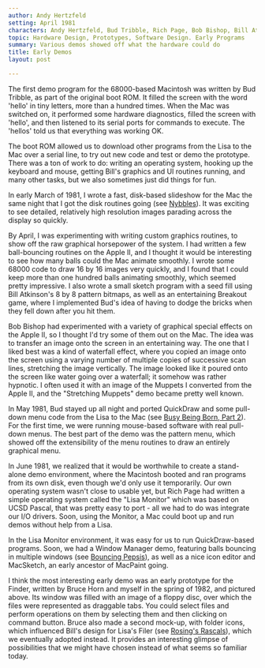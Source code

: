 ```yaml
---
author: Andy Hertzfeld
setting: April 1981
characters: Andy Hertzfeld, Bud Tribble, Rich Page, Bob Bishop, Bill Atkinson, Bruce Horn
topic: Hardware Design, Prototypes, Software Design. Early Programs
summary: Various demos showed off what the hardware could do
title: Early Demos
layout: post

---
```


The first demo program for the 68000-based Macintosh was written by Bud Tribble, as part of the original boot ROM. It filled the screen with the word 'hello' in tiny letters, more than a hundred times. When the Mac was switched on, it performed some hardware diagnostics, filled the screen with 'hello', and then listened to its serial ports for commands to execute. The 'hellos' told us that everything was working OK.

  
  
  
  
The boot ROM allowed us to download other programs from the Lisa to the Mac over a serial line, to try out new code and test or demo the prototype. There was a ton of work to do: writing an operating system, hooking up the keyboard and mouse, getting Bill's graphics and UI routines running, and many other tasks, but we also sometimes just did things for fun.  
  
  
In early March of 1981, I wrote a fast, disk-based slideshow for the Mac the same night that I got the disk routines going (see [Nybbles](/nybbles)). It was exciting to see detailed, relatively high resolution images parading across the display so quickly.  
  
  
By April, I was experimenting with writing custom graphics routines, to show off the raw graphical horsepower of the system. I had written a few ball-bouncing routines on the Apple II, and I thought it would be interesting to see how many balls could the Mac animate smoothly. I wrote some 68000 code to draw 16 by 16 images very quickly, and I found that I could keep more than one hundred balls animating smoothly, which seemed pretty impressive. I also wrote a small sketch program with a seed fill using Bill Atkinson's 8 by 8 pattern bitmaps, as well as an entertaining Breakout game, where I implemented Bud's idea of having to dodge the bricks when they fell down after you hit them.  
  
  
Bob Bishop had experimented with a variety of graphical special effects on the Apple II, so I thought I'd try some of them out on the Mac. The idea was to transfer an image onto the screen in an entertaining way. The one that I liked best was a kind of waterfall effect, where you copied an image onto the screen using a varying number of multiple copies of successive scan lines, stretching the image vertically. The image looked like it poured onto the screen like water going over a waterfall; it somehow was rather hypnotic. I often used it with an image of the Muppets I converted from the Apple II, and the "Stretching Muppets" demo became pretty well known.  
  
  
In May 1981, Bud stayed up all night and ported QuickDraw and some pull-down menu code from the Lisa to the Mac (see [Busy Being Born, Part 2](/busy-being-born--part-2)). For the first time, we were running mouse-based software with real pull-down menus. The best part of the demo was the pattern menu, which showed off the extensibility of the menu routines to draw an entirely graphical menu.  
  
  
In June 1981, we realized that it would be worthwhile to create a stand-alone demo environment, where the Macintosh booted and ran programs from its own disk, even though we'd only use it temporarily. Our own operating system wasn't close to usable yet, but Rich Page had written a simple operating system called the "Lisa Monitor" which was based on UCSD Pascal, that was pretty easy to port - all we had to do was integrate our I/O drivers. Soon, using the Monitor, a Mac could boot up and run demos without help from a Lisa.  
  
  
In the Lisa Monitor environment, it was easy for us to run QuickDraw-based programs. Soon, we had a Window Manager demo, featuring balls bouncing in multiple windows (see [Bouncing Pepsis](/bouncing-pepsis)), as well as a nice icon editor and MacSketch, an early ancestor of MacPaint going.  
  
  
I think the most interesting early demo was an early prototype for the Finder, written by Bruce Horn and myself in the spring of 1982, and pictured above. Its window was filled with an image of a floppy disc, over which the files were represented as draggable tabs. You could select files and perform operations on them by selecting them and then clicking on command button. Bruce also made a second mock-up, with folder icons, which influenced Bill's design for Lisa's Filer (see [Rosing's Rascals](/rosings-rascals)), which we eventually adopted instead. It provides an interesting glimpse of possibilities that we might have chosen instead of what seems so familiar today. 
